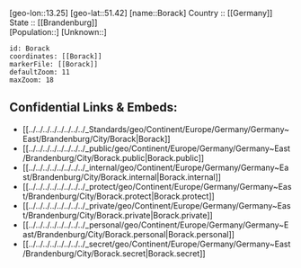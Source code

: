 ﻿---
location: [51.42,13.25] 
mapzoom: [7,12] 
mapmarker: city 
type: City
tags:
- geo/City


SpocWebEntityId: 29271
isDeleted: false
confidential: public

---
[geo-lon::13.25] 
[geo-lat::51.42] 
[name::Borack] 
Country :: [[Germany]]  
State :: [[Brandenburg]]  
[Population::] 
[Unknown::] 


```leaflet
id: Borack
coordinates: [[Borack]] 
markerFile: [[Borack]] 
defaultZoom: 11 
maxZoom: 18
```


## Confidential Links & Embeds: 
- [[../../../../../../../../_Standards/geo/Continent/Europe/Germany/Germany~East/Brandenburg/City/Borack|Borack]] 
- [[../../../../../../../../_public/geo/Continent/Europe/Germany/Germany~East/Brandenburg/City/Borack.public|Borack.public]] 
- [[../../../../../../../../_internal/geo/Continent/Europe/Germany/Germany~East/Brandenburg/City/Borack.internal|Borack.internal]] 
- [[../../../../../../../../_protect/geo/Continent/Europe/Germany/Germany~East/Brandenburg/City/Borack.protect|Borack.protect]] 
- [[../../../../../../../../_private/geo/Continent/Europe/Germany/Germany~East/Brandenburg/City/Borack.private|Borack.private]] 
- [[../../../../../../../../_personal/geo/Continent/Europe/Germany/Germany~East/Brandenburg/City/Borack.personal|Borack.personal]] 
- [[../../../../../../../../_secret/geo/Continent/Europe/Germany/Germany~East/Brandenburg/City/Borack.secret|Borack.secret]] 
